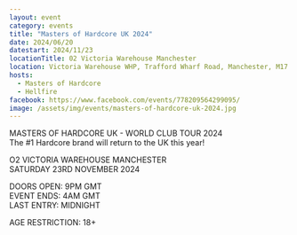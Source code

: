 ```yaml
---
layout: event
category: events
title: "Masters of Hardcore UK 2024"
date: 2024/06/20
datestart: 2024/11/23
locationTitle: 02 Victoria Warehouse Manchester
location: Victoria Warehouse WHP, Trafford Wharf Road, Manchester, M17 1, United Kingdom
hosts:
  - Masters of Hardcore
  - Hellfire
facebook: https://www.facebook.com/events/778209564299095/
image: /assets/img/events/masters-of-hardcore-uk-2024.jpg
---
```


MASTERS OF HARDCORE UK - WORLD CLUB TOUR 2024  
The #1 Hardcore brand will return to the UK this year!

O2 VICTORIA WAREHOUSE MANCHESTER  
SATURDAY 23RD NOVEMBER 2024

DOORS OPEN: 9PM GMT  
EVENT ENDS: 4AM GMT  
LAST ENTRY: MIDNIGHT

AGE RESTRICTION: 18+